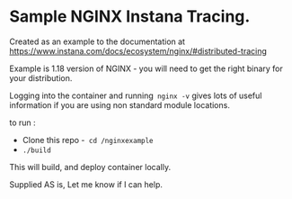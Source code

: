 # Sample NGINX Instana Tracing.

Created as an example to the documentation at 
https://www.instana.com/docs/ecosystem/nginx/#distributed-tracing

Example is 1.18 version of NGINX - you will need to get the right binary for your distribution.

Logging into the container and running` nginx -v` gives lots of useful information if you are using non standard module locations.


to run :

- Clone this repo
-` cd /nginxexample`
- `./build `

This will build, and deploy container locally.



Supplied AS is, Let me know if I can help.
